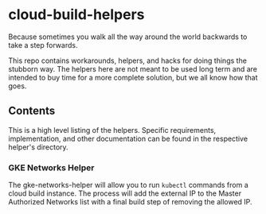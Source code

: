# cloud-build-helpers
Because sometimes you walk all the way around the world backwards to take a step forwards.

This repo contains workarounds, helpers, and hacks for doing things the stubborn way. The helpers here are not meant to be used long term and are intended to buy time for a more complete solution, but we all know how that goes.

## Contents
This is a high level listing of the helpers. Specific requirements, implementation, and other documentation can be found in the respective helper's directory.

### GKE Networks Helper
The gke-networks-helper will allow you to run `kubectl` commands from a cloud build instance. The process will add the external IP to the Master Authorized Networks list with a final build step of removing the allowed IP.